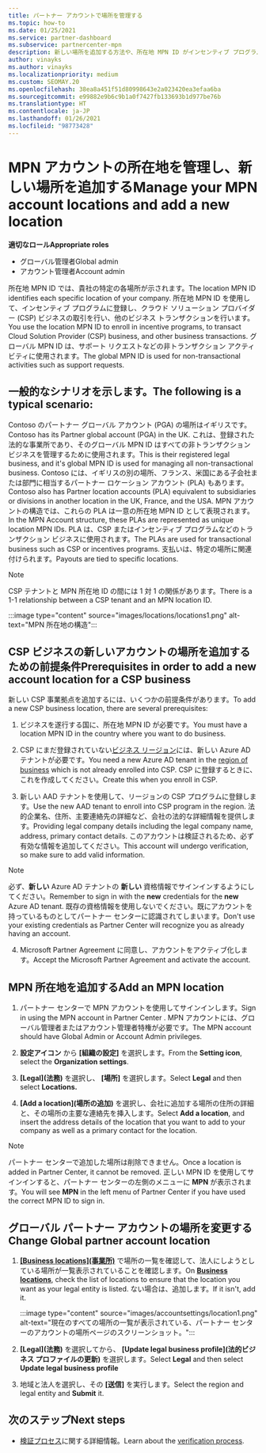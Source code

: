 ```yaml
---
title: パートナー アカウントで場所を管理する
ms.topic: how-to
ms.date: 01/25/2021
ms.service: partner-dashboard
ms.subservice: partnercenter-mpn
description: 新しい場所を追加する方法や、所在地 MPN ID がインセンティブ プログラム、CSP ビジネス、サブスクリプション、その他のトランザクションでどのように使用されるかについて説明します。
author: vinayks
ms.author: vinayks
ms.localizationpriority: medium
ms.custom: SEOMAY.20
ms.openlocfilehash: 38ea8a451f51d80998643e2a023420ea3efaa6ba
ms.sourcegitcommit: e99882e9b6c9b1a0f7427fb133693b1d977be76b
ms.translationtype: HT
ms.contentlocale: ja-JP
ms.lasthandoff: 01/26/2021
ms.locfileid: "98773428"
---
```

# <a name="manage-your-mpn-account-locations-and-add-a-new-location"></a><span data-ttu-id="ea410-103">MPN アカウントの所在地を管理し、新しい場所を追加する</span><span class="sxs-lookup"><span data-stu-id="ea410-103">Manage your MPN account locations and add a new location</span></span>


<span data-ttu-id="ea410-104">**適切なロール**</span><span class="sxs-lookup"><span data-stu-id="ea410-104">**Appropriate roles**</span></span>

- <span data-ttu-id="ea410-105">グローバル管理者</span><span class="sxs-lookup"><span data-stu-id="ea410-105">Global admin</span></span>
- <span data-ttu-id="ea410-106">アカウント管理者</span><span class="sxs-lookup"><span data-stu-id="ea410-106">Account admin</span></span>

<span data-ttu-id="ea410-107">所在地 MPN ID では、貴社の特定の各場所が示されます。</span><span class="sxs-lookup"><span data-stu-id="ea410-107">The location MPN ID identifies each specific location of your company.</span></span> <span data-ttu-id="ea410-108">所在地 MPN ID を使用して、インセンティブ プログラムに登録し、クラウド ソリューション プロバイダー (CSP) ビジネスの取引を行い、他のビジネス トランザクションを行います。</span><span class="sxs-lookup"><span data-stu-id="ea410-108">You use the location MPN ID to enroll in incentive programs, to transact Cloud Solution Provider (CSP) business, and other business transactions.</span></span> <span data-ttu-id="ea410-109">グローバル MPN ID は、サポート リクエストなどの非トランザクション アクティビティに使用されます。</span><span class="sxs-lookup"><span data-stu-id="ea410-109">The global MPN ID is used for non-transactional activities such as support requests.</span></span>

## <a name="the-following-is-a-typical-scenario"></a><span data-ttu-id="ea410-110">一般的なシナリオを示します。</span><span class="sxs-lookup"><span data-stu-id="ea410-110">The following is a typical scenario:</span></span>

<span data-ttu-id="ea410-111">Contoso のパートナー グローバル アカウント (PGA) の場所はイギリスです。</span><span class="sxs-lookup"><span data-stu-id="ea410-111">Contoso has its Partner global account (PGA) in the UK.</span></span> <span data-ttu-id="ea410-112">これは、登録された法的な事業所であり、そのグローバル MPN ID はすべての非トランザクション ビジネスを管理するために使用されます。</span><span class="sxs-lookup"><span data-stu-id="ea410-112">This is their registered legal business, and it's global MPN ID is used for managing all non-transactional business.</span></span> <span data-ttu-id="ea410-113">Contoso には、イギリスの別の場所、フランス、米国にある子会社または部門に相当するパートナー ロケーション アカウント (PLA) もあります。</span><span class="sxs-lookup"><span data-stu-id="ea410-113">Contoso also has Partner location accounts (PLA) equivalent to subsidiaries or divisions in another location in the UK, France, and the USA.</span></span> <span data-ttu-id="ea410-114">MPN アカウントの構造では、これらの PLA は一意の所在地 MPN ID として表現されます。</span><span class="sxs-lookup"><span data-stu-id="ea410-114">In the MPN Account structure, these PLAs are represented as unique location MPN IDs.</span></span> <span data-ttu-id="ea410-115">PLA は、CSP またはインセンティブ プログラムなどのトランザクション ビジネスに使用されます。</span><span class="sxs-lookup"><span data-stu-id="ea410-115">The PLAs are used for transactional business such as CSP or incentives programs.</span></span> <span data-ttu-id="ea410-116">支払いは、特定の場所に関連付けられます。</span><span class="sxs-lookup"><span data-stu-id="ea410-116">Payouts are tied to specific locations.</span></span> 

>[!NOTE]
><span data-ttu-id="ea410-117">CSP テナントと MPN 所在地 ID の間には 1 対 1 の関係があります。</span><span class="sxs-lookup"><span data-stu-id="ea410-117">There is a 1-1 relationship between a CSP tenant and an MPN location ID.</span></span>

:::image type="content" source="images/locations/locations1.png" alt-text="MPN 所在地の構造":::

## <a name="prerequisites-in-order-to-add-a-new-account-location-for-a-csp-business"></a><span data-ttu-id="ea410-119">CSP ビジネスの新しいアカウントの場所を追加するための前提条件</span><span class="sxs-lookup"><span data-stu-id="ea410-119">Prerequisites in order to add a new account location for a CSP business</span></span>

<span data-ttu-id="ea410-120">新しい CSP 事業拠点を追加するには、いくつかの前提条件があります。</span><span class="sxs-lookup"><span data-stu-id="ea410-120">To add a new CSP business location, there are several prerequisites:</span></span>

1. <span data-ttu-id="ea410-121">ビジネスを遂行する国に、所在地 MPN ID が必要です。</span><span class="sxs-lookup"><span data-stu-id="ea410-121">You must have a location MPN ID in the country where you want to do business.</span></span>

1. <span data-ttu-id="ea410-122">CSP にまだ登録されていない[ビジネス リージョン](regional-authorization-overview.md)には、新しい Azure AD テナントが必要です。</span><span class="sxs-lookup"><span data-stu-id="ea410-122">You need a new Azure AD tenant in the [region of business](regional-authorization-overview.md) which is not already enrolled into CSP.</span></span> <span data-ttu-id="ea410-123">CSP に登録するときに、これを作成してください。</span><span class="sxs-lookup"><span data-stu-id="ea410-123">Create this when you enroll in CSP.</span></span>
 
3. <span data-ttu-id="ea410-124">新しい AAD テナントを使用して、リージョンの CSP プログラムに登録します。</span><span class="sxs-lookup"><span data-stu-id="ea410-124">Use the new AAD tenant to enroll into CSP program in the region.</span></span>
<span data-ttu-id="ea410-125">法的企業名、住所、主要連絡先の詳細など、会社の法的な詳細情報を提供します。</span><span class="sxs-lookup"><span data-stu-id="ea410-125">Providing legal company details including the legal company name, address, primary contact details.</span></span> <span data-ttu-id="ea410-126">このアカウントは検証されるため、必ず有効な情報を追加してください。</span><span class="sxs-lookup"><span data-stu-id="ea410-126">This account will undergo verification, so make sure to add valid information.</span></span>

>[!NOTE] 
 ><span data-ttu-id="ea410-127">必ず、**新しい** Azure AD テナントの **新しい** 資格情報でサインインするようにしてください。</span><span class="sxs-lookup"><span data-stu-id="ea410-127">Remember to sign in with the **new** credentials for the **new** Azure AD tenant.</span></span> <span data-ttu-id="ea410-128">既存の資格情報を使用しないでください。既にアカウントを持っているものとしてパートナー センターに認識されてしまいます。</span><span class="sxs-lookup"><span data-stu-id="ea410-128">Don't use your existing credentials as Partner Center will recognize you as already having an account.</span></span>

4. <span data-ttu-id="ea410-129">Microsoft Partner Agreement に同意し、アカウントをアクティブ化します。</span><span class="sxs-lookup"><span data-stu-id="ea410-129">Accept the Microsoft Partner Agreement and activate the account.</span></span>

## <a name="add-an-mpn-location"></a><span data-ttu-id="ea410-130">MPN 所在地を追加する</span><span class="sxs-lookup"><span data-stu-id="ea410-130">Add an MPN location</span></span>

1. <span data-ttu-id="ea410-131">パートナー センターで MPN アカウントを使用してサインインします。</span><span class="sxs-lookup"><span data-stu-id="ea410-131">Sign in using the MPN account in Partner Center .</span></span> <span data-ttu-id="ea410-132">MPN アカウントには、グローバル管理者またはアカウント管理者特権が必要です。</span><span class="sxs-lookup"><span data-stu-id="ea410-132">The MPN account should have Global Admin or Account Admin privileges.</span></span> 

1. <span data-ttu-id="ea410-133">**設定アイコン** から **[組織の設定]** を選択します。</span><span class="sxs-lookup"><span data-stu-id="ea410-133">From the **Setting icon**, select the **Organization settings**.</span></span>

2. <span data-ttu-id="ea410-134">**[Legal]\(法務\)** を選択し、 **[場所]** を選択します。</span><span class="sxs-lookup"><span data-stu-id="ea410-134">Select **Legal** and then select **Locations.**</span></span>

3. <span data-ttu-id="ea410-135">**[Add a location]\(場所の追加\)** を選択し、会社に追加する場所の住所の詳細と、その場所の主要な連絡先を挿入します。</span><span class="sxs-lookup"><span data-stu-id="ea410-135">Select **Add a location**, and insert the address details of the location that you want to add to your company as well as a primary contact for the location.</span></span>

> [!NOTE]
> <span data-ttu-id="ea410-136">パートナー センターで追加した場所は削除できません。</span><span class="sxs-lookup"><span data-stu-id="ea410-136">Once a location is added in Partner Center, it cannot be removed.</span></span> <span data-ttu-id="ea410-137">正しい MPN ID を使用してサインインすると、パートナー センターの左側のメニューに **MPN** が表示されます。</span><span class="sxs-lookup"><span data-stu-id="ea410-137">You will see **MPN** in the left menu of Partner Center if you have used the correct MPN ID to sign in.</span></span>

## <a name="change-global-partner-account-location"></a><span data-ttu-id="ea410-138">グローバル パートナー アカウントの場所を変更する</span><span class="sxs-lookup"><span data-stu-id="ea410-138">Change Global partner account location</span></span>

1. <span data-ttu-id="ea410-139">**[[Business locations]\(事業所\)](https://partner.microsoft.com/dashboard/account/v3/organization/legalinfo#mpn)** で場所の一覧を確認して、法人にしようとしている場所が一覧表示されていることを確認します。</span><span class="sxs-lookup"><span data-stu-id="ea410-139">On **[Business locations](https://partner.microsoft.com/dashboard/account/v3/organization/legalinfo#mpn)**, check the list of locations to ensure that the location you want as your legal entity is listed.</span></span> <span data-ttu-id="ea410-140">ない場合は、追加します。</span><span class="sxs-lookup"><span data-stu-id="ea410-140">If it isn't, add it.</span></span>

   :::image type="content" source="images/accountsettings/location1.png" alt-text="現在のすべての場所の一覧が表示されている、パートナー センターのアカウントの場所ページのスクリーンショット。":::

2. <span data-ttu-id="ea410-142">**[Legal]\(法務\)** を選択してから、 **[Update legal business profile]\(法的ビジネス プロファイルの更新\)** を選択します。</span><span class="sxs-lookup"><span data-stu-id="ea410-142">Select **Legal** and then select **Update legal business profile**</span></span>
  
3. <span data-ttu-id="ea410-143">地域と法人を選択し、その **[送信]** を実行します。</span><span class="sxs-lookup"><span data-stu-id="ea410-143">Select the region and legal entity and **Submit** it.</span></span>

  
## <a name="next-steps"></a><span data-ttu-id="ea410-144">次のステップ</span><span class="sxs-lookup"><span data-stu-id="ea410-144">Next steps</span></span>

- <span data-ttu-id="ea410-145">[検証プロセス](verification-responses.md)に関する詳細情報。</span><span class="sxs-lookup"><span data-stu-id="ea410-145">Learn about the [verification process](verification-responses.md).</span></span>

